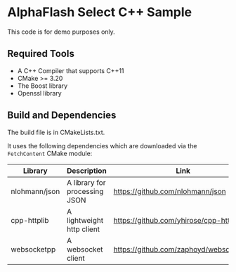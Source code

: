 # AlphaFlash Select C++ Sample

This code is for demo purposes only.

## Required Tools

* A C++ Compiler that supports C++11
* CMake >= 3.20
* The Boost library
* Openssl library

## Build and Dependencies

The build file is in CMakeLists.txt. 

It uses the following dependencies which are downloaded via the `FetchContent` CMake module:

| Library | Description | Link 
| --- | --- | ---
| nlohmann/json | A library for processing JSON | https://github.com/nlohmann/json 
| cpp-httplib | A lightweight http client | https://github.com/yhirose/cpp-httplib
| websocketpp | A websocket client | https://github.com/zaphoyd/websocketpp